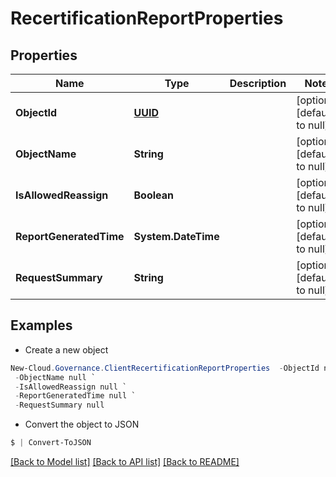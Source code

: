 # RecertificationReportProperties
## Properties

Name | Type | Description | Notes
------------ | ------------- | ------------- | -------------
**ObjectId** | [**UUID**](UUID.md) |  | [optional] [default to null]
**ObjectName** | **String** |  | [optional] [default to null]
**IsAllowedReassign** | **Boolean** |  | [optional] [default to null]
**ReportGeneratedTime** | **System.DateTime** |  | [optional] [default to null]
**RequestSummary** | **String** |  | [optional] [default to null]

## Examples

- Create a new object
```powershell
New-Cloud.Governance.ClientRecertificationReportProperties  -ObjectId null `
 -ObjectName null `
 -IsAllowedReassign null `
 -ReportGeneratedTime null `
 -RequestSummary null
```

- Convert the object to JSON
```powershell
$ | Convert-ToJSON
```


[[Back to Model list]](../README.md#documentation-for-models) [[Back to API list]](../README.md#documentation-for-api-endpoints) [[Back to README]](../README.md)

